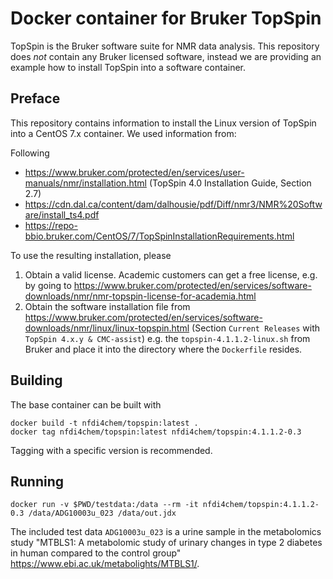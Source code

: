 # Docker container for Bruker TopSpin

TopSpin is the Bruker software suite for NMR data analysis.
This repository does *not* contain any Bruker licensed software, instead we are providing an example how to install TopSpin into a software container.

## Preface

This repository contains information to install the Linux version of TopSpin into a CentOS 7.x container. We used information from:

Following
* https://www.bruker.com/protected/en/services/user-manuals/nmr/installation.html (TopSpin 4.0 Installation Guide, Section 2.7)
* https://cdn.dal.ca/content/dam/dalhousie/pdf/Diff/nmr3/NMR%20Software/install_ts4.pdf
* https://repo-bbio.bruker.com/CentOS/7/TopSpinInstallationRequirements.html

To use the resulting installation, please

1. Obtain a valid license. Academic customers can get a free license, e.g. by going to https://www.bruker.com/protected/en/services/software-downloads/nmr/nmr-topspin-license-for-academia.html
1. Obtain the software installation file from https://www.bruker.com/protected/en/services/software-downloads/nmr/linux/linux-topspin.html (Section `Current Releases` with `TopSpin 4.x.y & CMC-assist`)
 e.g. the `topspin-4.1.1.2-linux.sh` from Bruker and place it into the directory where the `Dockerfile` resides.

## Building

The base container can be built with
```
docker build -t nfdi4chem/topspin:latest .
docker tag nfdi4chem/topspin:latest nfdi4chem/topspin:4.1.1.2-0.3
```
Tagging with a specific version is recommended.

## Running

```
docker run -v $PWD/testdata:/data --rm -it nfdi4chem/topspin:4.1.1.2-0.3 /data/ADG10003u_023 /data/out.jdx
```

The included test data `ADG10003u_023` is a urine sample in the metabolomics study "MTBLS1: A metabolomic study of urinary changes in type 2 diabetes in human compared to the control group" https://www.ebi.ac.uk/metabolights/MTBLS1/.
